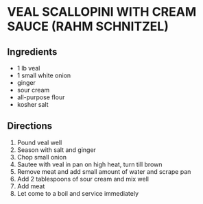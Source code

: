 # VEAL SCALLOPINI WITH CREAM SAUCE (RAHM SCHNITZEL)
## Ingredients

- 1 lb veal
- 1 small white onion
- ginger
- sour cream
- all-purpose flour
- kosher salt

## Directions
1. Pound veal well
2. Season with salt and ginger
3. Chop small onion
4. Sautee with veal in pan on high heat, turn till brown
5. Remove meat and add small amount of water and scrape pan
6. Add 2 tablespoons of sour cream and mix well
7. Add meat
8. Let come to a boil and service immediately
